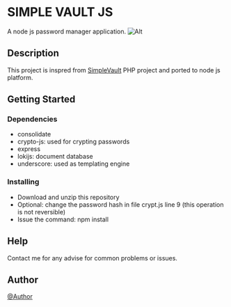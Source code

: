 # SIMPLE VAULT JS

A node js password manager application.
![Alt][1]

## Description

This project is inspred from [SimpleVault][2] PHP project and ported to node js platform.

## Getting Started

### Dependencies

* consolidate
* crypto-js: used for crypting passwords
* express
* lokijs: document database
* underscore: used as templating engine

### Installing

* Download and unzip this repository
* Optional: change the password hash in file crypt.js line 9 (this operation is not reversible)
* Issue the command: npm install

## Help

Contact me for any advise for common problems or issues.

## Author

[@Author][3]

[1]: /simplevault.png "SimpleVaultJS"
[2]: http://simplevault.sourceforge.net/
[3]: http://akconcept.epizy.com